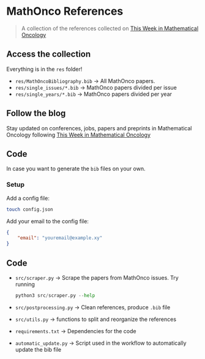 # MathOnco References 
> A collection of the references collected on [This Week in Mathematical Oncology](https://thisweekmathonco.substack.com/) 

## Access the collection
Everything is in the `res` folder! 
- `res/MathOncoBibliography.bib` -> All MathOnco papers.
- `res/single_issues/*.bib` -> MathOnco papers divided per issue
- `res/single_years/*.bib` -> MathOnco papers divided per year 

## Follow the blog
Stay updated on conferences, jobs, papers and preprints in Mathematical Oncology following [This Week in Mathematical Oncology](https://thisweekmathonco.substack.com/)

## Code 
In case you want to generate the `bib` files on your own.

### Setup
Add a config file:
```bash
touch config.json
```
Add your email to the config file:
```json
{
    "email": "youremail@example.xy"
}
```

## Code
- `src/scraper.py` -> Scrape the papers from MathOnco issues. Try running 
    ```python
    python3 src/scraper.py --help
    ```

- `src/postprocessing.py` -> Clean references, produce `.bib` file

- `src/utils.py` -> functions to split and reorganize the references

- `requirements.txt` -> Dependencies for the code

- `automatic_update.py` -> Script used in the workflow to automatically update the bib file
